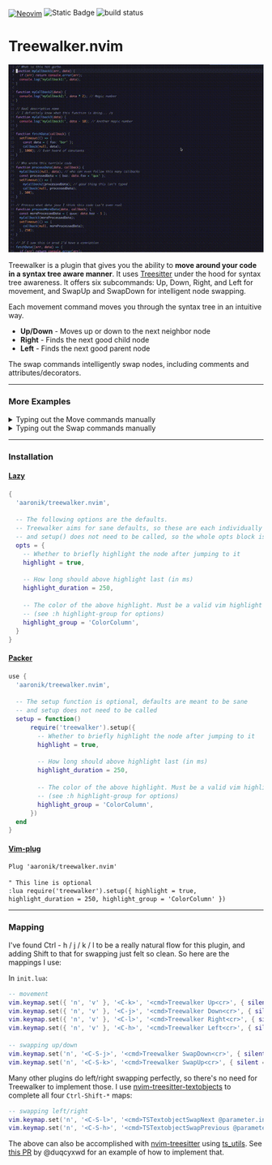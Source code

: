 <a href="https://neovim.io/" style="vertical-align: middle;"><img src="https://img.shields.io/badge/NeoVim-%2357A143.svg?&amp;style=for-the-badge&amp;logo=neovim&amp;logoColor=white" alt="Neovim" style="height: 20px;"></a>
<span style="height: 20px;">
  <img alt="Static Badge" src="https://img.shields.io/badge/100%25_lua-purple" style="height: 20px;">
</span>
![build status](https://github.com/aaronik/treewalker.nvim/actions/workflows/test.yml/badge.svg)

# Treewalker.nvim

![A demo of moving around some code quickly using the plugin](static/fast_demo.gif)

Treewalker is a plugin that gives you the ability to **move around your code in a syntax tree aware manner**.
It uses [Treesitter](https://github.com/tree-sitter/tree-sitter) under the hood for syntax tree awareness.
It offers six subcommands: Up, Down, Right, and Left for movement, and SwapUp and SwapDown for intelligent node swapping.

Each movement command moves you through the syntax tree in an intuitive way.

* **Up/Down** - Moves up or down to the next neighbor node
* **Right** - Finds the next good child node
* **Left** - Finds the next good parent node

The swap commands intelligently swap nodes, including comments and attributes/decorators.

---

### More Examples

<details>
<summary>Typing out the Move commands manually</summary>
<img src="static/slow_move_demo.gif" alt="A demo of moving around some code slowly typing out each Treewalker move command">
</details>

<details>
<summary>Typing out the Swap commands manually</summary>
<img src="static/slow_swap_demo.gif" alt="A demo of swapping code slowly using Treewalker swap commands">
</details>

---

### Installation

#### [Lazy](https://github.com/folke/lazy.nvim)
```lua
{
  'aaronik/treewalker.nvim',

  -- The following options are the defaults.
  -- Treewalker aims for sane defaults, so these are each individually optional,
  -- and setup() does not need to be called, so the whole opts block is optional as well.
  opts = {
    -- Whether to briefly highlight the node after jumping to it
    highlight = true,

    -- How long should above highlight last (in ms)
    highlight_duration = 250,

    -- The color of the above highlight. Must be a valid vim highlight group.
    -- (see :h highlight-group for options)
    highlight_group = 'ColorColumn',
  }
}
```

#### [Packer](https://github.com/wbthomason/packer.nvim)
```lua
use {
  'aaronik/treewalker.nvim',

  -- The setup function is optional, defaults are meant to be sane
  -- and setup does not need to be called
  setup = function()
      require('treewalker').setup({
        -- Whether to briefly highlight the node after jumping to it
        highlight = true,

        -- How long should above highlight last (in ms)
        highlight_duration = 250,

        -- The color of the above highlight. Must be a valid vim highlight group.
        -- (see :h highlight-group for options)
        highlight_group = 'ColorColumn',
      })
  end
}
```

#### [Vim-plug](https://github.com/junegunn/vim-plug)
```vimscript
Plug 'aaronik/treewalker.nvim'

" This line is optional
:lua require('treewalker').setup({ highlight = true, highlight_duration = 250, highlight_group = 'ColorColumn' })
```

---

### Mapping

I've found Ctrl - h / j / k / l to be a really natural flow for this plugin, and adding
Shift to that for swapping just felt so clean. So here are the mappings I use:

In `init.lua`:

```lua
-- movement
vim.keymap.set({ 'n', 'v' }, '<C-k>', '<cmd>Treewalker Up<cr>', { silent = true })
vim.keymap.set({ 'n', 'v' }, '<C-j>', '<cmd>Treewalker Down<cr>', { silent = true })
vim.keymap.set({ 'n', 'v' }, '<C-l>', '<cmd>Treewalker Right<cr>', { silent = true })
vim.keymap.set({ 'n', 'v' }, '<C-h>', '<cmd>Treewalker Left<cr>', { silent = true })

-- swapping up/down
vim.keymap.set('n', '<C-S-j>', '<cmd>Treewalker SwapDown<cr>', { silent = true })
vim.keymap.set('n', '<C-S-k>', '<cmd>Treewalker SwapUp<cr>', { silent = true })
```

Many other plugins do left/right swapping perfectly, so there's no need for Treewalker to implement those.
I use [nvim-treesitter-textobjects](https://github.com/nvim-treesitter/nvim-treesitter-textobjects?tab=readme-ov-file#text-objects-swap)
to complete all four `Ctrl-Shift-*` maps:

```lua
-- swapping left/right
vim.keymap.set('n', '<C-S-l>', '<cmd>TSTextobjectSwapNext @parameter.inner<CR>', { silent = true })
vim.keymap.set('n', '<C-S-h>', '<cmd>TSTextobjectSwapPrevious @parameter.inner<CR>', { silent = true })
```

The above can also be accomplished with
[nvim-treesitter](https://github.com/nvim-treesitter/nvim-treesitter) using
[ts_utils](https://github.com/nvim-treesitter/nvim-treesitter?tab=readme-ov-file#utilities).
See [this PR](https://github.com/aaronik/treewalker.nvim/pull/10/files#diff-1cedf17af3ebbcfeee2dfb1071445dcabfdb30f8e9f83ff0da95ea7e6e7ccde5R107-R130)
by @duqcyxwd for an example of how to implement that.
